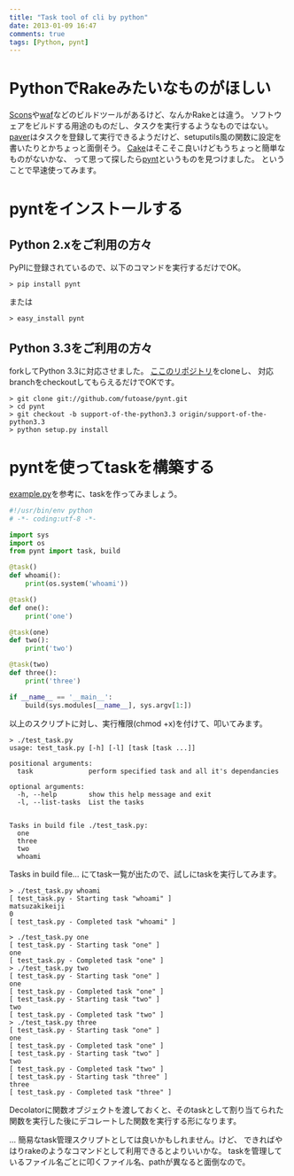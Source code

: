 ```yaml
---
title: "Task tool of cli by python"
date: 2013-01-09 16:47
comments: true
tags: [Python, pynt]
---
```


# PythonでRakeみたいなものがほしい

[Scons](http://www.scons.org/)や[waf](http://code.google.com/p/waf/)などのビルドツールがあるけど、なんかRakeとは違う。
ソフトウェアをビルドする用途のものだし、タスクを実行するようなものではない。
[paver](http://paver.github.com/paver/)はタスクを登録して実行できるようだけど、setuputils風の関数に設定を書いたりとかちょっと面倒そう。
[Cake](https://github.com/alexcepoi/cake)はそこそこ良いけどもうちょっと簡単なものがないかな、
って思って探したら[pynt](https://github.com/rags/pynt)というものを見つけました。
ということで早速使ってみます。

<!-- more -->

# pyntをインストールする

## Python 2.xをご利用の方々

PyPIに登録されているので、以下のコマンドを実行するだけでOK。

```plain
> pip install pynt
```

または

```plain
> easy_install pynt
```

## Python 3.3をご利用の方々

forkしてPython 3.3に対応させました。
[ここのリポジトリ](https://github.com/futoase/pynt)をcloneし、
対応branchをcheckoutしてもらえるだけでOKです。

```plain
> git clone git://github.com/futoase/pynt.git
> cd pynt
> git checkout -b support-of-the-python3.3 origin/support-of-the-python3.3
> python setup.py install
```

# pyntを使ってtaskを構築する

[example.py](https://github.com/futoase/pynt/blob/support-of-the-python3.3/example.py)を参考に、taskを作ってみましょう。

```python 
#!/usr/bin/env python
# -*- coding:utf-8 -*-

import sys
import os
from pynt import task, build

@task()
def whoami():
    print(os.system('whoami'))

@task()
def one():
    print('one')

@task(one)
def two():
    print('two')

@task(two)
def three():
    print('three')

if __name__ == '__main__':
    build(sys.modules[__name__], sys.argv[1:])
```

以上のスクリプトに対し、実行権限(chmod +x)を付けて、叩いてみます。

```plain
> ./test_task.py 
usage: test_task.py [-h] [-l] [task [task ...]]

positional arguments:
  task              perform specified task and all it's dependancies

optional arguments:
  -h, --help        show this help message and exit
  -l, --list-tasks  List the tasks


Tasks in build file ./test_task.py:
  one                   
  three                 
  two                   
  whoami  
```

Tasks in build file... にてtask一覧が出たので、試しにtaskを実行してみます。

```plain
> ./test_task.py whoami                                                
[ test_task.py - Starting task "whoami" ]
matsuzakikeiji
0
[ test_task.py - Completed task "whoami" ]

> ./test_task.py one                                 
[ test_task.py - Starting task "one" ]
one
[ test_task.py - Completed task "one" ]
> ./test_task.py two                    
[ test_task.py - Starting task "one" ]
one
[ test_task.py - Completed task "one" ]
[ test_task.py - Starting task "two" ]
two
[ test_task.py - Completed task "two" ]
> ./test_task.py three 
[ test_task.py - Starting task "one" ]
one
[ test_task.py - Completed task "one" ]
[ test_task.py - Starting task "two" ]
two
[ test_task.py - Completed task "two" ]
[ test_task.py - Starting task "three" ]
three
[ test_task.py - Completed task "three" ]
```

Decolatorに関数オブジェクトを渡しておくと、そのtaskとして割り当てられた
関数を実行した後にデコレートした関数を実行する形になります。

... 簡易なtask管理スクリプトとしては良いかもしれません。けど、
できればやはりrakeのようなコマンドとして利用できるとよりいいかな。
taskを管理しているファイル名ごとに叩くファイル名、pathが異なると面倒なので。
